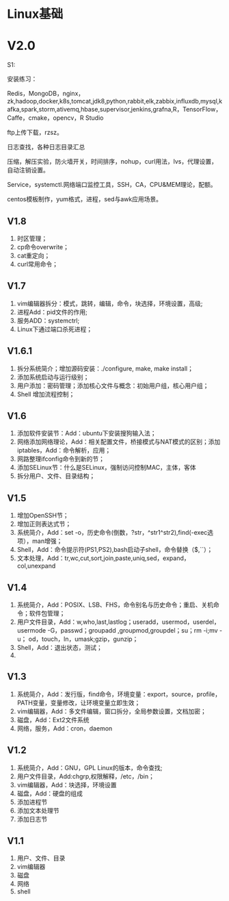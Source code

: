 # Linux基础

# V2.0
S1:

安装练习：

Redis，MongoDB，nginx，zk,hadoop,docker,k8s,tomcat,jdk8,python,rabbit,elk,zabbix,influxdb,mysql,kafka,spark,storm,ativemq,hbase,supervisor,jenkins,grafna,R，TensorFlow，Caffe，cmake，opencv，R Studio

ftp上传下载，rzsz。

日志查找，各种日志目录汇总

压缩，解压实验，防火墙开关，时间排序，nohup，curl用法，lvs，代理设置，自动注销设置。

Service，systemctl.网络端口监控工具，SSH，CA，CPU&MEM理论，配额。

centos模板制作，yum格式，进程，sed与awk应用场景。

## V1.8
1. 时区管理；
2. cp命令overwrite；
3. cat重定向；
4. curl常用命令；

## V1.7
1. vim编辑器拆分：模式，跳转，编辑，命令，块选择，环境设置，高级;
2. 进程Add：pid文件的作用;
3. 服务ADD：systemctrl;
4. Linux下通过端口杀死进程；

## V1.6.1
1. 拆分系统简介；增加源码安装：./configure, make, make install；
2. 添加系统启动与运行级别；
3. 用户添加：密码管理；添加核心文件与概念：初始用户组，核心用户组；
4. Shell 增加流程控制；

## V1.6 
1. 添加软件安装节：Add：ubuntu下安装搜狗输入法；
2. 网络添加网络理论，Add：相关配置文件，桥接模式与NAT模式的区别；添加iptables，Add：命令解析，应用；
3. 网路整理ifconfig命令到新的节；
4. 添加SELinux节：什么是SELinux，强制访问控制MAC，主体，客体
5. 拆分用户、文件、目录结构；

## V1.5
1. 增加OpenSSH节；
2. 增加正则表达式节；
3. 系统简介，Add：set -o，历史命令(倒数，?str，^str1^str2),find(-exec选项），man增强；
4. Shell，Add：命令提示符(PS1,PS2),bash启动子shell，命令替换（$,``）；
5. 文本处理，Add：tr,wc,cut,sort,join,paste,uniq,sed，expand，col,unexpand

## V1.4

1. 系统简介，Add：POSIX、LSB、FHS，命令别名与历史命令；重启、关机命令；软件包管理；
2. 用户文件目录，Add：w,who,last,lastlog；useradd，usermod，userdel，usermode -G，passwd；groupadd ,groupmod,groupdel；su；rm -i;mv -u；
od，touch，ln，umask;gzip，gunzip；
3. Shell，Add：退出状态，测试；
4. 

## V1.3

1. 系统简介，Add：发行版，find命令，环境变量：export，source，profile，PATH变量，变量修改，让环境变量立即生效；
2. vim编辑器，Add：多文件编辑，窗口拆分，全局参数设置，文档加密；
3. 磁盘，Add：Ext2文件系统
4. 网络，服务，Add：cron，daemon

## V1.2

1. 系统简介，Add：GNU，GPL Linux的版本，命令查找;
2. 用户文件目录，Add:chgrp,权限解释，\/etc，\/bin；
3. vim编辑器，Add：块选择，环境设置
4. 磁盘，Add：硬盘的组成
5. 添加进程节
6. 添加文本处理节
7. 添加日志节

## V1.1

1. 用户、文件、目录
2. vim编辑器
3. 磁盘
4. 网络
5. shell

